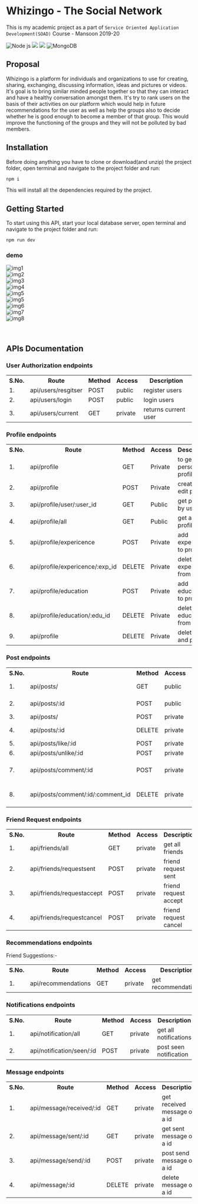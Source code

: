 # Whizingo - The Social Network

This is my academic project as a part of ``Service Oriented Application Development(SOAD)`` Course - Mansoon 2019-20

  ![Node js](https://img.shields.io/badge/Node.js-8.10-green.svg) 
  ![](https://img.shields.io/badge/React-16.9.0-blueviolet.svg) 
  ![](https://img.shields.io/badge/Express.js-4.17.1-ce085a.svg)
  ![MongoDB](https://img.shields.io/badge/MongoDB-4.2-green)

## Proposal

Whizingo is a platform for individuals and organizations to use for creating, sharing, exchanging, discussing information, ideas and pictures or videos. It's goal is to bring similar minded people together so that they can interact and have a healthy conversation amongst them. It's try to rank users on the basis of their activities on our platform which would help in future recommendations for the user as well as help the groups also to decide whether he is good enough to become a member of that group. This would improve the functioning of the groups and they will not be polluted by bad members.

## Installation

Before doing anything you have to clone or download(and unzip) the project folder, open terminal and navigate to the project folder and run:

```bash
npm i
```

This will install all the dependencies required by the project.

## Getting Started

To start using this API, start your local database server, open terminal and navigate to the project folder and run:

```bash
npm run dev
```

### demo
![img1](./demo/landing_page1.png) <br>
![img2](./demo/landing_page2.png) <br>
![img3](./demo/landing_page3.png) <br>
![img4](./demo/profile_page.png)  <br>
![img5](./demo/news_feed.png)     <br>
![img5](./demo/chatroom1.png)     <br>
![img6](./demo/chatroom2.png)     <br>
![img7](./demo/chatroom3.png)     <br>
![img8](./demo/chatroom4.png)     

<br>

## APIs Documentation

### User Authorization endpoints
<table>
	<tr>
		<th>S.No.</th>
		<th>Route</th>
		<th>Method</th>
		<th>Access</th>
		<th>Description</th>
	</tr>
	<tr>
        <td>1.</td>
        <td>api/users/resgitser</td>
        <td>POST</td>
        <td>public</td>
        <td>register users</td>
    </tr>
	 <tr>
        <td>2.</td>
        <td>api/users/login</td>
        <td>POST</td>
        <td>public</td>
        <td>login users</td>
    </tr>
	 <tr>
        <td>3.</td>
        <td>api/users/current</td>
        <td>GET</td>
        <td>private</td>
        <td>returns current user</td>
    </tr>

</table>


### Profile endpoints

<table>
	<tr>
		<th>S.No.</th>
		<th>Route</th>
		<th>Method</th>
		<th>Access</th>
		<th>Description</th>
	</tr>
	<tr>
		<td>1.</td>
		<td>api/profile</td>
		<td>GET</td>
		<td>Private</td>
		<td>to get personal profile</td>
	</tr>
	<tr>
		<td>2.</td>
		<td>api/profile</td>
		<td>POST</td>
		<td>Private</td>
		<td>create or edit profile</td>
	</tr>
	<tr>
		<td>3.</td>
		<td>api/profile/user/:user_id</td>
		<td>GET</td>
		<td>Public</td>
		<td>get profile by user ID</td>
	</tr>
	<tr>
		<td>4.</td>
		<td>api/profile/all</td>
		<td>GET</td>
		<td>Public</td>
		<td>get all profiles</td>
	</tr>
	<tr>
        <td>5.</td>
        <td>api/profile/expericence</td>
        <td>POST</td>
        <td>Private</td>
        <td>add experience to profile</td>
    </tr>
	<tr>
        <td>6.</td>
        <td>api/profile/expericence/:exp_id</td>
        <td>DELETE</td>
        <td>Private</td>
        <td>delete experience from profile</td>
    </tr>
	 <tr>
        <td>7.</td>
        <td>api/profile/education</td>
        <td>POST</td>
        <td>Private</td>
        <td>add education to profile</td>
    </tr>
	<tr>
        <td>8.</td>
        <td>api/profile/education/:edu_id</td>
        <td>DELETE</td>
        <td>Private</td>
        <td>delete education from profile</td>
    </tr>
	<tr>
        <td>9.</td>
        <td>api/profile</td>
        <td>DELETE</td>
        <td>Private</td>
        <td>delete user and profile</td>
    </tr>

</table>

### Post endpoints

<table>
    <tr>
        <th>S.No.</th>
        <th>Route</th>
        <th>Method</th>
        <th>Access</th>
        <th>Description</th>
    </tr>
    <tr>
        <td>1.</td>
        <td>api/posts/</td>
        <td>GET</td>
        <td>public</td>
        <td>get all posts</td>
    </tr>
    <tr>
        <td>2.</td>
        <td>api/posts/:id</td>
        <td>POST</td>
        <td>public</td>
        <td>get post by id</td>
    </tr>
	<tr>
        <td>3.</td>
        <td>api/posts/</td>
        <td>POST</td>
        <td>private</td>
        <td>create post</td>
    </tr>
    <tr>
        <td>4.</td>
        <td>api/posts/:id</td>
        <td>DELETE</td>
        <td>private</td>
        <td>delete post by id</td>
    </tr>
	<tr>
        <td>5.</td>
        <td>api/posts/like/:id</td>
        <td>POST</td>
        <td>private</td>
        <td>like post</td>
    </tr>
    <tr>
        <td>6.</td>
        <td>api/posts/unlike/:id</td>
        <td>POST</td>
        <td>private</td>
        <td>unlike post</td>
    </tr>
	<tr>
        <td>7.</td>
        <td>api/posts/comment/:id</td>
        <td>POST</td>
        <td>private</td>
        <td>add comment to post</td>
    </tr>
    <tr>
        <td>8.</td>
        <td>api/posts/comment/:id/:comment_id</td>
        <td>DELETE</td>
        <td>private</td>
        <td>remove comment from post</td>
    </tr>


</table>

### Friend Request endpoints

<table>
    <tr>
        <th>S.No.</th>
        <th>Route</th>
        <th>Method</th>
        <th>Access</th>
        <th>Description</th>
    </tr>
    <tr>
        <td>1.</td>
        <td>api/friends/all</td>
        <td>GET</td>
        <td>private</td>
        <td>get all friends</td>
    </tr>
    <tr>
        <td>2.</td>
        <td>api/friends/requestsent</td>
        <td>POST</td>
        <td>private</td>
        <td>friend request sent</td>
    </tr>
    <tr>
        <td>3.</td>
        <td>api/friends/requestaccept</td>
        <td>POST</td>
        <td>private</td>
        <td>friend request accept</td>
    </tr>
	<tr>
        <td>4.</td>
        <td>api/friends/requestcancel</td>
        <td>POST</td>
        <td>private</td>
        <td>friend request cancel</td>
    </tr>


</table>


### Recommendations endpoints

Friend Suggestions:- 
<table>
    <tr>
        <th>S.No.</th>
        <th>Route</th>
        <th>Method</th>
        <th>Access</th>
        <th>Description</th>
    </tr>
    <tr>
        <td>1.</td>
        <td>api/recommendations</td>
        <td>GET</td>
        <td>private</td>
        <td>get recommendations</td>
    </tr>

</table>


### Notifications endpoints

<table>
    <tr>
        <th>S.No.</th>
        <th>Route</th>
        <th>Method</th>
        <th>Access</th>
        <th>Description</th>
    </tr>
    <tr>
        <td>1.</td>
        <td>api/notification/all</td>
        <td>GET</td>
        <td>private</td>
        <td>get all notifications</td>
    </tr>
	<tr>
        <td>2.</td>
        <td>api/notification/seen/:id</td>
        <td>POST</td>
        <td>private</td>
        <td>post seen notification</td>
    </tr>


</table>


### Message endpoints

<table>
    <tr>
        <th>S.No.</th>
        <th>Route</th>
        <th>Method</th>
        <th>Access</th>
        <th>Description</th>
    </tr>
    <tr>
        <td>1.</td>
        <td>api/message/received/:id</td>
        <td>GET</td>
        <td>private</td>
        <td>get received message of a id</td>
    </tr>
    <tr>
        <td>2.</td>
        <td>api/message/sent/:id</td>
        <td>GET</td>
        <td>private</td>
        <td>get sent message of a id</td>
    </tr>
	<tr>
        <td>3.</td>
        <td>api/message/send/:id</td>
        <td>POST</td>
        <td>private</td>
        <td>post send message of a id</td>
    </tr>
    <tr>
        <td>4.</td>
        <td>api/message/:id</td>
        <td>DELETE</td>
        <td>private</td>
        <td>delete message of a id</td>
    </tr>

</table>

